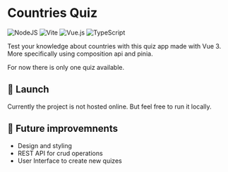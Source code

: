 # Countries Quiz

![NodeJS](https://img.shields.io/badge/node.js-6DA55F?style=for-the-badge&logo=node.js&logoColor=white) ![Vite](https://img.shields.io/badge/vite-%23646CFF.svg?style=for-the-badge&logo=vite&logoColor=white) ![Vue.js](https://img.shields.io/badge/vuejs-%2335495e.svg?style=for-the-badge&logo=vuedotjs&logoColor=%234FC08D) ![TypeScript](https://img.shields.io/badge/typescript-%23007ACC.svg?style=for-the-badge&logo=typescript&logoColor=white)

Test your knowledge about countries with this quiz app made with Vue 3. More specifically using composition api and pinia.

For now there is only one quiz available.

## :rocket: Launch
Currently the project is not hosted online. But feel free to run it locally.


## :wrench: Future improvemnents
- Design and styling
- REST API for crud operations
- User Interface to create new quizes
